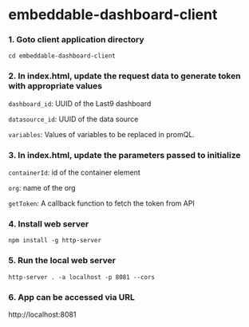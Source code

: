 # embeddable-dashboard-client

### 1. Goto client application directory

`cd embeddable-dashboard-client`

### 2. In index.html, update the request data to generate token with appropriate values

`dashboard_id`: UUID of the Last9 dashboard

`datasource_id`: UUID of the data source

`variables`: Values of variables to be replaced in promQL.

### 3. In index.html, update the parameters passed to initialize

`containerId`: id of the container element

`org`: name of the org

`getToken`: A callback function to fetch the token from API

### 4. Install web server

`npm install -g http-server`

### 5. Run the local web server

`http-server . -a localhost -p 8081 --cors`

### 6. App can be accessed via URL

http://localhost:8081
